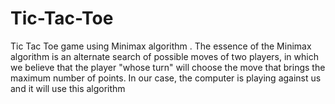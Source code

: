 # Tic-Tac-Toe
Tic Tac Toe game using Minimax algorithm . 
The essence of the Minimax algorithm is an alternate search of possible moves of two players, in which we believe that the player "whose turn" will choose the move that brings the maximum number of points.
In our case, the computer is playing against us and it will use this algorithm
